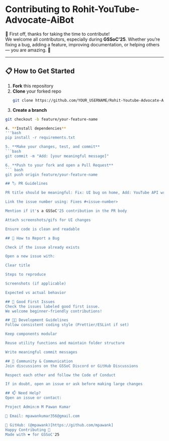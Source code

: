 # Contributing to Rohit-YouTube-Advocate-AiBot

🙏 First off, thanks for taking the time to contribute!  
We welcome all contributors, especially during **GSSoC'25**. Whether you’re fixing a bug, adding a feature, improving documentation, or helping others — you are amazing. 💙

---

## 📋 How to Get Started

1. **Fork** this repository
2. **Clone** your forked repo
   ```bash
   git clone https://github.com/YOUR_USERNAME/Rohit-Youtube-Advocate-AiBot.git
3. **Create a branch**
  ```bash
  git checkout -b feature/your-feature-name

4. **Install dependencies** 
  '''bash
  pip install -r requirements.txt

 5. **Make your changes, test, and commit** 
 ```bash
  git commit -m "Add: [your meaningful message]"

6. **Push to your fork and open a Pull Request**
  ``` bash
  git push origin feature/your-feature-name

## 🏷️ PR Guidelines

PR title should be meaningful: Fix: UI bug on home, Add: YouTube API wrapper

Link the issue number using: Fixes #<issue-number>

Mention if it's a GSSoC'25 contribution in the PR body

Attach screenshots/gifs for UI changes

Ensure code is clean and readable

## 🐞 How to Report a Bug

Check if the issue already exists

Open a new issue with:

Clear title

Steps to reproduce

Screenshots (if applicable)

Expected vs actual behavior

## 🌟 Good First Issues
Check the issues labeled good first issue.
We welcome beginner-friendly contributions!

## 👩‍💻 Development Guidelines
Follow consistent coding style (Prettier/ESLint if set)

Keep components modular

Reuse utility functions and maintain folder structure

Write meaningful commit messages

## 🤝 Community & Communication
Join discussions on the GSSoC Discord or GitHub Discussions

Respect each other and follow the Code of Conduct

If in doubt, open an issue or ask before making large changes

## 📫 Need Help?
Open an issue or contact:

Project Admin:m M Pawan Kumar

📧 Email: mpawankumar356@gmail.com

🔗 GitHub: (@mpawank)[https://github.com/mpawank]
Happy Contributing 🚀
Made with ❤️ for GSSoC'25